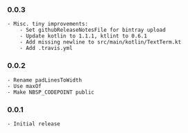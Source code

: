 ### 0.0.3

    - Misc. tiny improvements:
        - Set githubReleaseNotesFile for bintray upload
        - Update kotlin to 1.1.1, ktlint to 0.6.1
        - Add missing newline to src/main/kotlin/TextTerm.kt
        - Add .travis.yml

### 0.0.2

    - Rename padLinesToWidth
    - Use maxOf
    - Make NBSP_CODEPOINT public

### 0.0.1

    - Initial release

